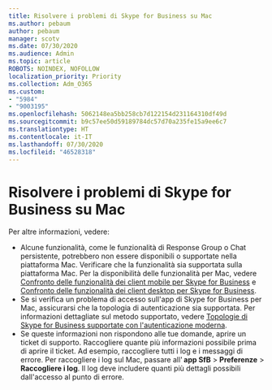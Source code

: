 ```yaml
---
title: Risolvere i problemi di Skype for Business su Mac
ms.author: pebaum
author: pebaum
manager: scotv
ms.date: 07/30/2020
ms.audience: Admin
ms.topic: article
ROBOTS: NOINDEX, NOFOLLOW
localization_priority: Priority
ms.collection: Adm_O365
ms.custom:
- "5984"
- "9003195"
ms.openlocfilehash: 5062148ea5bb258cb7d122154d231164310df49d
ms.sourcegitcommit: b9c57ee50d59189784dc57d70a235fe15a9ee6c7
ms.translationtype: HT
ms.contentlocale: it-IT
ms.lasthandoff: 07/30/2020
ms.locfileid: "46528318"
---
```

# <a name="troubleshoot-issues-with-skype-for-business-on-mac"></a>Risolvere i problemi di Skype for Business su Mac

Per altre informazioni, vedere: 

- Alcune funzionalità, come le funzionalità di Response Group o Chat persistente, potrebbero non essere disponibili o supportate nella piattaforma Mac. Verificare che la funzionalità sia supportata sulla piattaforma Mac. Per la disponibilità delle funzionalità per Mac, vedere [Confronto delle funzionalità dei client mobile per Skype for Business](https://technet.microsoft.com/library/Dn951412.aspx) e [Confronto delle funzionalità dei client desktop per Skype for Business](https://docs.microsoft.com/skypeforbusiness/plan-your-deployment/clients-and-devices/desktop-feature-comparison).
- Se si verifica un problema di accesso sull'app di Skype for Business per Mac, assicurarsi che la topologia di autenticazione sia supportata. Per informazioni dettagliate sul metodo supportato, vedere [Topologie di Skype for Business supportate con l'autenticazione moderna](https://docs.microsoft.com/skypeforbusiness/plan-your-deployment/modern-authentication/topologies-supported).  
- Se queste informazioni non rispondono alle tue domande, aprire un ticket di supporto. Raccogliere quante più informazioni possibile prima di aprire il ticket. Ad esempio, raccogliere tutti i log e i messaggi di errore. Per raccogliere i log sul Mac, passare all' **app SfB** > **Preferenze** > **Raccogliere i log**.  Il log deve includere quanti più dettagli possibili dall'accesso al punto di errore.